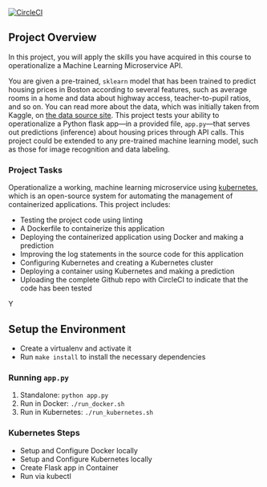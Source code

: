 [![CircleCI](https://circleci.com/gh/raghuchandan1/Project4-Microservices.svg?style=svg)](https://circleci.com/gh/raghuchandan1/Project4-Microservices)

## Project Overview

In this project, you will apply the skills you have acquired in this course to operationalize a Machine Learning Microservice API. 

You are given a pre-trained, `sklearn` model that has been trained to predict housing prices in Boston according to several features, such as average rooms in a home and data about highway access, teacher-to-pupil ratios, and so on. You can read more about the data, which was initially taken from Kaggle, on [the data source site](https://www.kaggle.com/c/boston-housing). This project tests your ability to operationalize a Python flask app—in a provided file, `app.py`—that serves out predictions (inference) about housing prices through API calls. This project could be extended to any pre-trained machine learning model, such as those for image recognition and data labeling.

### Project Tasks

Operationalize a working, machine learning microservice using [kubernetes](https://kubernetes.io/), which is an open-source system for automating the management of containerized applications. This project includes:
* Testing the project code using linting
* A Dockerfile to containerize this application
* Deploying the containerized application using Docker and making a prediction
* Improving the log statements in the source code for this application
* Configuring Kubernetes and creating a Kubernetes cluster
* Deploying a container using Kubernetes and making a prediction
* Uploading the complete Github repo with CircleCI to indicate that the code has been tested

Y

## Setup the Environment

* Create a virtualenv and activate it
* Run `make install` to install the necessary dependencies

### Running `app.py`

1. Standalone:  `python app.py`
2. Run in Docker:  `./run_docker.sh`
3. Run in Kubernetes:  `./run_kubernetes.sh`

### Kubernetes Steps

* Setup and Configure Docker locally
* Setup and Configure Kubernetes locally
* Create Flask app in Container
* Run via kubectl
